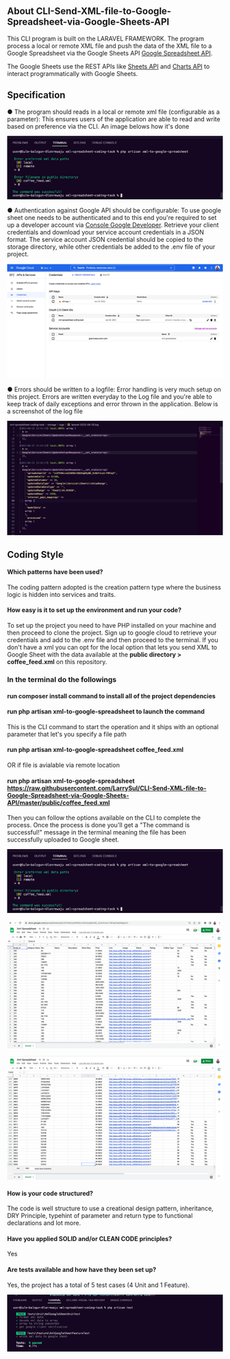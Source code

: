 ## About CLI-Send-XML-file-to-Google-Spreadsheet-via-Google-Sheets-API

This CLI program is built on the LARAVEL FRAMEWORK. The program process a local or remote XML file and push the data of the XML file to a Google Spreadsheet via the Google Sheets API [Google Spreadsheet API](https://developers.google.com/sheets/).

The Google Sheets use the REST APIs like [Sheets API](https://developers.google.com/sheets/api) and [Charts API](https://developers.google.com/chart/interactive/docs/spreadsheets/) to interact programmatically with Google Sheets.


## Specification

● The program should reads in a local or remote xml file (configurable as a parameter): This ensures users of the application are able to read and write based on preference via the CLI. An image belows how it's done


![Screenshot of read write operation via the CLI](https://github.com/LarrySul/CLI-Send-XML-file-to-Google-Spreadsheet-via-Google-Sheets-API/blob/master/public/screenshots/terminal.png)


● Authentication against Google API should be configurable: To use google sheet one needs to be authenticated and to this end you're required to set up a developer account via [Console Google Developer](https://console.cloud.google.com/apis/credentials). Retrieve your client credentials and download your service account credentials in a JSON format. The service account JSON credential should be copied to the storage directory, while other credentials be added to the .env file of your project.


![Screenshot of cloud console](https://github.com/LarrySul/CLI-Send-XML-file-to-Google-Spreadsheet-via-Google-Sheets-API/blob/master/public/screenshots/consolecloud.png)


● Errors should be written to a logfile: Error handling is very much setup on this project. Errors are written everyday to the Log file and you're able to keep track of daily exceptions and error thrown in the application. Below is a screenshot of the log file

![Screenshot of log file](https://github.com/LarrySul/CLI-Send-XML-file-to-Google-Spreadsheet-via-Google-Sheets-API/blob/master/public/screenshots/log.png)


## Coding Style

 <h4> Which patterns have been used? </h4>

The coding pattern adopted is the creation pattern type where the business logic is hidden into services and traits.<br />


<h4> How easy is it to set up the environment and run your code? </h4>

To set up the project you need to have PHP installed on your machine and then proceed to clone the project. Sign up to google cloud to retrieve your credentials and add to the .env file and then proceed to the terminal. If you don't have a xml you can opt for the local option that lets you send XML to Google Sheet with the data available at the **public directory > coffee_feed.xml** on this repository.

### In the terminal do the followings 

#### run composer install command to install all of the project dependencies </br>

#### run php artisan xml-to-google-spreadsheet to launch the command </br >

This is the CLI command to start the operation and it ships with an optional parameter that let's you specify a file path  </br >

#### run php artisan xml-to-google-spreadsheet coffee_feed.xml </br >

OR if file is avialable via remote location </br >

#### run php artisan xml-to-google-spreadsheet https://raw.githubusercontent.com/LarrySul/CLI-Send-XML-file-to-Google-Spreadsheet-via-Google-Sheets-API/master/public/coffee_feed.xml

Then you can follow the options available on the CLI to complete the process. Once the process is done you'll get a "The command is successful!" message in the terminal meaning the file has been successfully uploaded to Google sheet.


![Screenshot of terminal file](https://github.com/LarrySul/CLI-Send-XML-file-to-Google-Spreadsheet-via-Google-Sheets-API/blob/master/public/screenshots/terminal.png)


![Screenshot of start sheet](https://github.com/LarrySul/CLI-Send-XML-file-to-Google-Spreadsheet-via-Google-Sheets-API/blob/master/public/screenshots/startsheet.png)


![Screenshot of end sheet](https://github.com/LarrySul/CLI-Send-XML-file-to-Google-Spreadsheet-via-Google-Sheets-API/blob/master/public/screenshots/endsheet.png)


<h4> How is your code structured? </h4> 

The code is well structure to use a creational design pattern, inheritance, DRY Principle, typehint of parameter and return type to functional declarations and lot more. <br />


<h4> Have you applied SOLID and/or CLEAN CODE principles? </h4>

Yes <br />


<h4> Are tests available and how have they been set up? </h4>

Yes, the project has a total of 5 test cases (4 Unit and 1 Feature).


![Screenshot of end sheet](https://github.com/LarrySul/CLI-Send-XML-file-to-Google-Spreadsheet-via-Google-Sheets-API/blob/master/public/screenshots/testcase.png)


